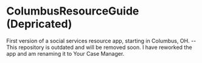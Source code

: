 # ColumbusResourceGuide (Depricated)
First version of a social services resource app, starting in Columbus, OH.
--This repository is outdated and will be removed soon. I have reworked the app and am renaming it to Your Case Manager.
